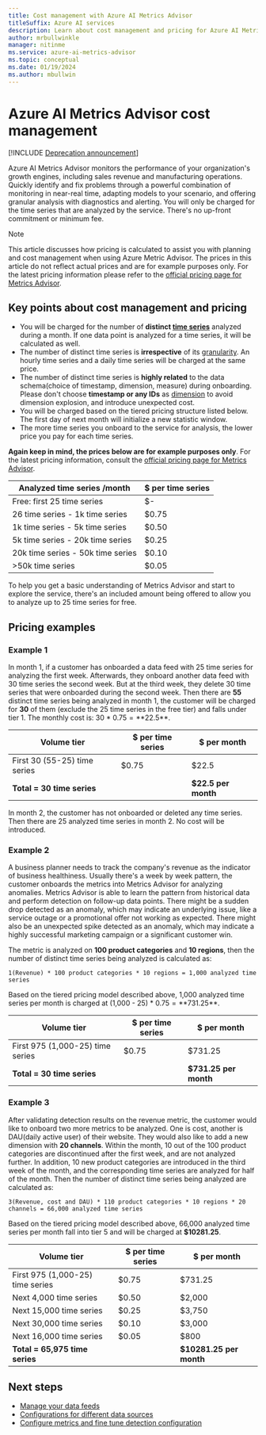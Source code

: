 ```yaml
---
title: Cost management with Azure AI Metrics Advisor
titleSuffix: Azure AI services
description: Learn about cost management and pricing for Azure AI Metrics Advisor
author: mrbullwinkle
manager: nitinme
ms.service: azure-ai-metrics-advisor
ms.topic: conceptual
ms.date: 01/19/2024
ms.author: mbullwin
---
```


# Azure AI Metrics Advisor cost management

[!INCLUDE [Deprecation announcement](includes/deprecation.md)]

Azure AI Metrics Advisor monitors the performance of your organization's growth engines, including sales revenue and manufacturing operations. Quickly identify and fix problems through a powerful combination of monitoring in near-real time, adapting models to your scenario, and offering granular analysis with diagnostics and alerting. You will only be charged for the time series that are analyzed by the service. There's no up-front commitment or minimum fee.

> [!NOTE]
> This article discusses how pricing is calculated to assist you with planning and cost management when using Azure Metric Advisor. The prices in this article do not reflect actual prices and are for example purposes only. For the latest pricing information please refer to the [official pricing page for Metrics Advisor](https://azure.microsoft.com/pricing/details/metrics-advisor/).  

## Key points about cost management and pricing

- You will be charged for the number of **distinct [time series](glossary.md#time-series)** analyzed during a month. If one data point is analyzed for a time series, it will be calculated as well.
- The number of distinct time series is **irrespective** of its [granularity](glossary.md#granularity). An hourly time series and a daily time series will be charged at the same price. 
- The number of distinct time series is **highly related** to the data schema(choice of timestamp, dimension, measure) during onboarding. Please don't choose **timestamp or any IDs** as [dimension](glossary.md#dimension) to avoid dimension explosion, and introduce unexpected cost.
- You will be charged based on the tiered pricing structure listed below. The first day of next month will initialize a new statistic window.  
- The more time series you onboard to the service for analysis, the lower price you pay for each time series. 

**Again keep in mind, the prices below are for example purposes only**. For the latest pricing information, consult the [official pricing page for Metrics Advisor](https://azure.microsoft.com/pricing/details/metrics-advisor/).

| Analyzed time series /month| $ per time series |
|--------|-----|
| Free: first 25 time series | $- |
| 26 time series - 1k time series | $0.75 |
| 1k time series - 5k time series | $0.50 |
| 5k time series - 20k time series | $0.25|
| 20k time series - 50k time series| $0.10|
| >50k time series | $0.05 |


To help you get a basic understanding of Metrics Advisor and start to explore the service, there's an included amount being offered to allow you to analyze up to 25 time series for free. 

## Pricing examples

### Example 1
<!-- introduce statistic window-->

In month 1, if a customer has onboarded a data feed with 25 time series for analyzing the first week. Afterwards, they onboard another data feed with 30 time series the second week. But at the third week, they delete 30 time series that were onboarded during the second week. Then there are **55** distinct time series being analyzed in month 1, the customer will be charged for **30** of them (exclude the 25 time series in the free tier) and falls under tier 1. The monthly cost is: 30 * $0.75 = **$22.5**. 

| Volume tier | $ per time series | $ per month | 
| ------------| ----------------- | ----------- |
| First 30 (55-25) time series | $0.75 | $22.5 |
| **Total = 30 time series** | | **$22.5 per month** |

In month 2, the customer has not onboarded or deleted any time series. Then there are 25 analyzed time series in month 2. No cost will be introduced. 

### Example 2
<!-- introduce how time series is calculated-->

A business planner needs to track the company's revenue as the indicator of business healthiness. Usually there's a week by week pattern, the customer onboards the metrics into Metrics Advisor for analyzing anomalies. Metrics Advisor is able to learn the pattern from historical data and perform detection on follow-up data points. There might be a sudden drop detected as an anomaly, which may indicate an underlying issue, like a service outage or a promotional offer not working as expected. There might also be an unexpected spike detected as an anomaly, which may indicate a highly successful marketing campaign or a significant customer win. 

The metric is analyzed on **100 product categories** and **10 regions**, then the number of distinct time series being analyzed is calculated as: 

```
1(Revenue) * 100 product categories * 10 regions = 1,000 analyzed time series
```

Based on the tiered pricing model described above, 1,000 analyzed time series per month is charged at (1,000 - 25) * $0.75 = **$731.25**. 

| Volume tier | $ per time series | $ per month | 
| ------------| ----------------- | ----------- |
| First 975 (1,000-25) time series | $0.75 | $731.25 |
| **Total = 30 time series** | | **$731.25 per month** |

### Example 3
<!-- introduce cost for multiple metrics and -->

After validating detection results on the revenue metric, the customer would like to onboard two more metrics to be analyzed. One is cost, another is DAU(daily active user) of their website. They would also like to add a new dimension with **20 channels**. Within the month, 10 out of the 100 product categories are discontinued after the first week, and are not analyzed further. In addition, 10 new product categories are introduced in the third week of the month, and the corresponding time series are analyzed for half of the month. Then the number of distinct time series being analyzed are calculated as: 

```    
3(Revenue, cost and DAU) * 110 product categories * 10 regions * 20 channels = 66,000 analyzed time series
```

Based on the tiered pricing model described above, 66,000 analyzed time series per month fall into tier 5 and will be charged at **$10281.25**. 

| Volume tier | $ per time series | $ per month | 
| ------------| ----------------- | ----------- |
| First 975 (1,000-25) time series | $0.75 | $731.25 |
| Next 4,000 time series | $0.50 | $2,000 |
| Next 15,000 time series | $0.25 | $3,750 |
| Next 30,000 time series | $0.10 | $3,000 |
| Next 16,000 time series | $0.05 | $800 |
| **Total = 65,975 time series** | | **$10281.25 per month** |

## Next steps

- [Manage your data feeds](how-tos/manage-data-feeds.md)
- [Configurations for different data sources](data-feeds-from-different-sources.md)
- [Configure metrics and fine tune detection configuration](how-tos/configure-metrics.md)

